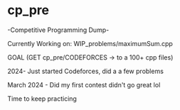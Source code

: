 # cp_pre
-Competitive Programming Dump-


Currently Working on: WIP_problems/maximumSum.cpp


GOAL (GET cp_pre/CODEFORCES -> to a 100+ cpp files)


2024- Just started Codeforces, did a a few problems


March 2024 - Did my first contest didn't go great lol


Time to keep practicing
